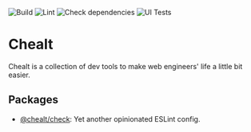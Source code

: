 ![Build](https://github.com/chealt/chealt/workflows/Build/badge.svg)
![Lint](https://github.com/chealt/chealt/workflows/Lint/badge.svg)
![Check dependencies](https://github.com/chealt/chealt/workflows/Check%20dependencies/badge.svg)
![UI Tests](https://github.com/chealt/chealt/workflows/UI%20Tests/badge.svg)

# Chealt

Chealt is a collection of dev tools to make web engineers' life a little bit easier.

## Packages

- [@chealt/check](/packages/check/README.md): Yet another opinionated ESLint config.
